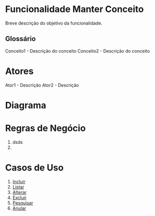 # Funcionalidade Manter Conceito
Breve descrição do objetivo da funcionalidade.


## Glossário
Conceito1 - Descrição do conceito
Conceito2 - Descrição do conceito
	

# Atores
Ator1 - Descrição
Ator2 - Descrição


# Diagrama

<span id="regras-de-negocio"><span>
# Regras de Negócio

1. dsds  
2. 

# Casos de Uso

1. [Incluir](_casos-de-uso\incluir.md)  
1. [Listar](_casos-de-uso\listar.md)  
1. [Alterar](_casos-de-uso\alterar.md)  
1. [Excluir](_casos-de-uso\excluir.md)  
1. [Pesquisar](_casos-de-uso\pesquisar.md)  
1. [Anular](_casos-de-uso\anular.md)  